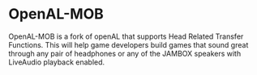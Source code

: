 OpenAL-MOB
==========

OpenAL-MOB is a fork of openAL that supports Head Related Transfer Functions.  This will help game developers build games that sound great through any pair of headphones or any of the JAMBOX speakers with LiveAudio playback enabled.

